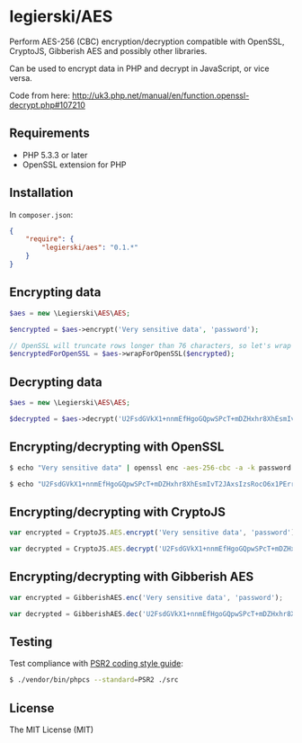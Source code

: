 # legierski/AES

Perform AES-256 (CBC) encryption/decryption compatible with OpenSSL, CryptoJS, Gibberish AES and possibly other libraries.

Can be used to encrypt data in PHP and decrypt in JavaScript, or vice versa.

Code from here: http://uk3.php.net/manual/en/function.openssl-decrypt.php#107210

## Requirements

- PHP 5.3.3 or later
- OpenSSL extension for PHP

## Installation

In `composer.json`:

``` json
{
    "require": {
        "legierski/aes": "0.1.*"
    }
}
```

## Encrypting data

``` php
$aes = new \Legierski\AES\AES;

$encrypted = $aes->encrypt('Very sensitive data', 'password');

// OpenSSL will truncate rows longer than 76 characters, so let's wrap our encrypted data
$encryptedForOpenSSL = $aes->wrapForOpenSSL($encrypted);
```

## Decrypting data

``` php
$aes = new \Legierski\AES\AES;

$decrypted = $aes->decrypt('U2FsdGVkX1+nnmEfHgoGQpwSPcT+mDZHxhr8XhEsmIvT2JAxsIzsRocO6x1PErrF', 'password');
```

## Encrypting/decrypting with OpenSSL

``` bash
$ echo "Very sensitive data" | openssl enc -aes-256-cbc -a -k password

$ echo "U2FsdGVkX1+nnmEfHgoGQpwSPcT+mDZHxhr8XhEsmIvT2JAxsIzsRocO6x1PErrF" | openssl enc -aes-256-cbc -a -d -k password
```

## Encrypting/decrypting with CryptoJS

``` js
var encrypted = CryptoJS.AES.encrypt('Very sensitive data', 'password').toString();

var decrypted = CryptoJS.AES.decrypt('U2FsdGVkX1+nnmEfHgoGQpwSPcT+mDZHxhr8XhEsmIvT2JAxsIzsRocO6x1PErrF', 'password').toString(CryptoJS.enc.Utf8);
```

## Encrypting/decrypting with Gibberish AES

``` js
var encrypted = GibberishAES.enc('Very sensitive data', 'password');

var decrypted = GibberishAES.dec('U2FsdGVkX1+nnmEfHgoGQpwSPcT+mDZHxhr8XhEsmIvT2JAxsIzsRocO6x1PErrF', 'password');
```

## Testing

Test compliance with [PSR2 coding style guide](http://www.php-fig.org/psr/psr-2/):

``` bash
$ ./vendor/bin/phpcs --standard=PSR2 ./src
```

## License

The MIT License (MIT)
